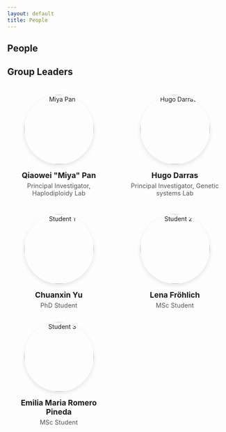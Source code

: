 ```yaml
---
layout: default
title: People
---
```


## People

<style>
.people-grid {
  display: grid;
  grid-template-columns: repeat(auto-fit, minmax(180px, 1fr));
  gap: 30px;
  justify-items: center;
  margin-top: 40px;
}

.person {
  text-align: center;
}

.person img {
  width: 160px;
  height: 160px;
  object-fit: cover;
  border-radius: 50%;
  box-shadow: 0px 4px 10px rgba(0,0,0,0.1);
  transition: transform 0.3s ease, box-shadow 0.3s ease;
}

.person img:hover {
  transform: scale(1.05);
  box-shadow: 0px 6px 15px rgba(0,0,0,0.2);
}

.person h3 {
  margin-top: 15px;
  margin-bottom: 5px;
  font-size: 1.1rem;
}

.person p {
  margin: 0;
  color: #555;
  font-size: 0.9rem;
}
</style>

## Group Leaders

<div class="people-grid">
  <div class="person">
    <img src="{{ '/assets/images/miya-pan.png' | relative_url }}" alt="Miya Pan">
    <h3>Qiaowei "Miya" Pan</h3>
    <p>Principal Investigator, Haplodiploidy Lab</p>
  </div>

  <div class="person">
    <img src="{{ '/assets/images/hugo-darras.png' | relative_url }}" alt="Hugo Darras">
    <h3>Hugo Darras</h3>
    <p>Principal Investigator, Genetic systems Lab</p>
  </div>
</div>

<div class="people-grid">
  <div class="person">
    <img src="{{ '/assets/images/chuanxin.png' | relative_url }}" alt="Student 1">
    <h3>Chuanxin Yu</h3>
    <p>PhD Student</p>
  </div>

  <div class="person">
    <img src="{{ '/assets/images/lena.png' | relative_url }}" alt="Student 2">
    <h3>Lena Fröhlich</h3>
    <p>MSc Student</p>
  </div>

  <div class="person">
    <img src="{{ '/assets/images/emilia.png' | relative_url }}" alt="Student 3">
    <h3>Emilia Maria Romero Pineda </h3>
    <p>MSc Student</p>
  </div>
